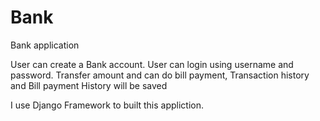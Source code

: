 # Bank
Bank application

User can create a Bank account.
User can login using username and password.
Transfer amount and can do bill payment, Transaction history and Bill payment History will be saved

I use Django Framework to built this appliction.
